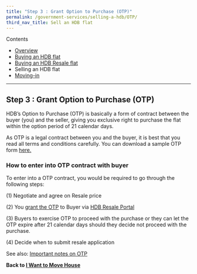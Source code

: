 ```yaml
---
title: "Step 3 : Grant Option to Purchase (OTP)"
permalink: /government-services/selling-a-hdb/OTP/
third_nav_title: Sell an HDB flat
---
```

Contents

- [Overview](/overview/v2/)
- [Buying an HDB flat](/government-services/buying-a-hdb/overview/)
- [Buying an HDB Resale flat](/government-services/buying-a-hdb-resale/overview/)
- Selling an HDB flat
- [Moving-in](/government-services/buying-a-hdb/move-in/)

---------------------------------------

## Step 3 : Grant Option to Purchase (OTP)

HDB’s Option to Purchase (OTP) is basically a form of contract between the buyer (you) and the seller, giving you exclusive right to purchase the flat within the option period of 21 calendar days.

As OTP is a legal contract between you and the buyer, it is best that you read all terms and conditions carefully. You can download a sample OTP form <a href="https://services2.hdb.gov.sg/webapp/BB24OTPDlWeb/BB24POptionToPurchaseDL_Link" target="_blank">here.</a>


### How to enter into OTP contract with buyer

To enter into a OTP contract, you would be required to go through the following steps:

(1) Negotiate and agree on Resale price

(2) You <a href="https://www.hdb.gov.sg/cs/infoweb/residential/selling-a-flat/procedures/option-to-purchase" target="_blank">grant the OTP</a> to Buyer via <a href="https://services2.hdb.gov.sg/webapp/BB31ERESALE3/BB31SMain" target="_blank">HDB Resale Portal</a>

(3) Buyers to exercise OTP to proceed with the purchase or they can let the OTP expire after 21 calendar days should they decide not proceed with the purchase.

(4) Decide when to submit resale application

See also: <a href="https://www.hdb.gov.sg/cs/infoweb/-/media/doc/EAPG/important-notes-on-option-to-purchase-1-jan-2018.pdf" target="_blank">Important notes on OTP</a>



**Back to [I Want to Move House](/government-services/move-house/overview/)**
